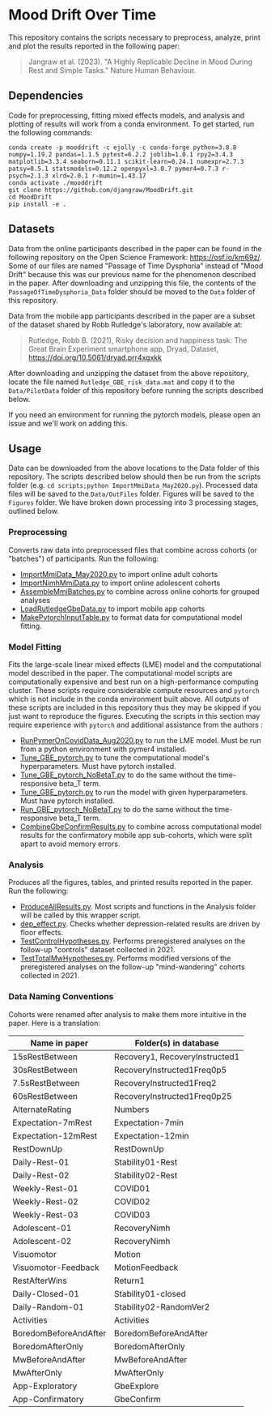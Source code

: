 # Mood Drift Over Time

This repository contains the scripts necessary to preprocess, analyze, print and plot the results reported in the following paper:

> Jangraw et al. (2023). "A Highly Replicable Decline in Mood During Rest and Simple Tasks." Nature Human Behaviour.


## Dependencies

Code for preprocessing, fitting mixed effects models, and analysis and plotting of results will work from a conda environment. To get started, run the following commands:
```
conda create -p mooddrift -c ejolly -c conda-forge python=3.8.8 numpy=1.19.2 pandas=1.1.5 pytest=6.2.2 joblib=1.0.1 rpy2=3.4.3 matplotlib=3.3.4 seaborn=0.11.1 scikit-learn=0.24.1 numexpr=2.7.3 patsy=0.5.1 statsmodels=0.12.2 openpyxl=3.0.7 pymer4=0.7.3 r-psych=2.1.3 xlrd=2.0.1 r-mumin=1.43.17
conda activate ./mooddrift
git clone https://github.com/djangraw/MoodDrift.git
cd MoodDrift
pip install -e .
```

## Datasets

Data from the online participants described in the paper can be found in the following repository on the Open Science Framework: https://osf.io/km69z/. Some of our files are named "Passage of Time Dysphoria" instead of "Mood Drift" because this was our previous name for the phenomenon described in the paper.
After downloading and unzipping this file, the contents of the `PassageOfTimeDysphoria_Data` folder should be moved to the `Data` folder of this repository.

Data from the mobile app participants described in the paper are a subset of the dataset shared by Robb Rutledge's laboratory, now available at:

> Rutledge, Robb B. (2021), Risky decision and happiness task: The Great Brain Experiment smartphone app, Dryad, Dataset, https://doi.org/10.5061/dryad.prr4xgxkk

After downloading and unzipping the dataset from the above repository, locate the file named `Rutledge_GBE_risk_data.mat` and copy it to the `Data/PilotData` folder of this repository before running the scripts described below.

If you need an environment for running the pytorch models, please open an issue and we'll work on adding this.

## Usage
Data can be downloaded from the above locations to the Data folder of this repository. The scripts described below should then be run from the scripts folder (e.g. `cd scripts;python ImportMmiData_May2020.py`). Processed data files will be saved to the `Data/OutFiles` folder. Figures will be saved to the `Figures` folder.
We have broken down processing into 3 processing stages, outlined below.

### Preprocessing
Converts raw data into preprocessed files that combine across cohorts (or "batches") of participants. Run the following:
- [ImportMmiData_May2020.py](scripts/ImportMmiData_May2020.py) to import online adult cohorts
- [ImportNimhMmiData.py](scripts/ImportNimhMmiData.py) to import online adolescent cohorts
- [AssembleMmiBatches.py](scripts/AssembleMmiBatches.py) to combine across online cohorts for grouped analyses
- [LoadRutledgeGbeData.py](scripts/LoadRutledgeGbeData.py) to import mobile app cohorts
- [MakePytorchInputTable.py](scripts/MakePytorchInputTable.py) to format data for computational model fitting.



### Model Fitting
Fits the large-scale linear mixed effects (LME) model and the computational model described in the paper. The computational model scripts are computationally expensive and best run on a high-performance computing cluster. These scripts require considerable compute resources and `pytorch` which is not include in the conda environment built above. All outputs of these scripts are included in this repository thus they may be skipped if you just want to reproduce the figures. Executing the scripts in this section may require experience with `pytorch` and additional assistance from the authors :
- [RunPymerOnCovidData_Aug2020.py](scripts/RunPymerOnCovidData_Aug2020.py) to run the LME model. Must be run from a python environment with pymer4 installed.
- [Tune_GBE_pytorch.py](MoodDrift/ModelFitting/Tune_GBE_pytorch.py) to tune the computational model's hyperparameters. Must have pytorch installed.
- [Tune_GBE_pytorch_NoBetaT.py](MoodDrift/ModelFitting/Tune_GBE_pytorch_noBetaT.py) to do the same without the time-responsive beta_T term.
- [Tune_GBE_pytorch.py](MoodDrift/ModelFitting/Tune_GBE_pytorch.py) to run the model with given hyperparameters. Must have pytorch installed.
- [Run_GBE_pytorch_NoBetaT.py](MoodDrift/ModelFitting/Run_GBE_pytorch_noBetaT.py) to do the same without the time-responsive beta_T term.
- [CombineGbeConfirmResults.py](MoodDrift/ModelFitting/CombineGbeConfirmResults.py) to combine across computational model results for the confirmatory mobile app sub-cohorts, which were split apart to avoid memory errors.

### Analysis
Produces all the figures, tables, and printed results reported in the paper. Run the following:
- [ProduceAllResults.py](scripts/ProduceAllResults.py). Most scripts and functions in the Analysis folder will be called by this wrapper script.
- [dep_effect.py](scripts/dep_effect.py). Checks whether depression-related results are driven by floor effects.
- [TestControlHypotheses.py](scripts/TestControlHypotheses.py). Performs preregistered analyses on the follow-up "controls" dataset collected in 2021.
- [TestTotalMwHypotheses.py](scripts/TestTotalMwHypotheses.py). Performs modified versions of the preregistered analyses on the follow-up "mind-wandering" cohorts collected in 2021.

### Data Naming Conventions

Cohorts were renamed after analysis to make them more intuitive in the paper. Here is a translation:

| Name in paper | Folder(s) in database |
| ------------- | ------------------ |
| 15sRestBetween | Recovery1, RecoveryInstructed1 |
| 30sRestBetween | RecoveryInstructed1Freq0p5 |
| 7.5sRestBetween | RecoveryInstructed1Freq2 |
| 60sRestBetween | RecoveryInstructed1Freq0p25 |
| AlternateRating | Numbers |
| Expectation-7mRest | Expectation-7min |
| Expectation-12mRest | Expectation-12min |
| RestDownUp | RestDownUp |
| Daily-Rest-01 | Stability01-Rest |
| Daily-Rest-02 | Stability02-Rest |
| Weekly-Rest-01 | COVID01 |
| Weekly-Rest-02 | COVID02 |
| Weekly-Rest-03 | COVID03 |
| Adolescent-01 | RecoveryNimh |
| Adolescent-02 | RecoveryNimh |
| Visuomotor | Motion |
| Visuomotor-Feedback | MotionFeedback |
| RestAfterWins | Return1 |
| Daily-Closed-01 | Stability01-closed |
| Daily-Random-01 | Stability02-RandomVer2 |
| Activities | Activities |
| BoredomBeforeAndAfter | BoredomBeforeAndAfter |
| BoredomAfterOnly | BoredomAfterOnly |
| MwBeforeAndAfter | MwBeforeAndAfter |
| MwAfterOnly| MwAfterOnly |
| App-Exploratory | GbeExplore |
| App-Confirmatory | GbeConfirm |
